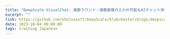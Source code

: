 ```yaml
---
title: "DeepScale-VisualChat: 複数ラウンド・複数画像の入力が可能なAIチャット体験を実現"
excerpt: ""
link: https://github.com/khulnasoft/DeepScale/blob/master/blogs/deepscale-visualchat/10-03-2023/README-Japanese.md
date: 2023-10-04 00:00:00
tags: training Japanese
---
```

